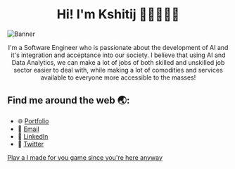 <h1 align='center'> Hi! I'm Kshitij 👋🏽👨🏽‍💻 </h1>

![Banner](https://user-images.githubusercontent.com/66397721/212951261-6c0d817d-3e9e-4176-98a5-e14a552f41b9.png)

<p align='center'>
I'm a Software Engineer who is passionate about the development of AI and it's integration and acceptance into our society. I believe that using AI and Data Analytics, we can make a lot of jobs of both skilled and unskilled job sector easier to deal with, while making a lot of comodities and services available to everyone more accessible to the masses!
</p>

## Find me around the web 🌏:

- 🌐 [Portfolio](https://notkshitijsingh.github.io/)
- 📧 [Email](mailto:chaharkshitij@gmail.com)
- 🔗 [LinkedIn](https://www.linkedin.com/in/kshitijsingh-lnkdin/)
- 🐤 [Twitter](https://twitter.com/kshitijsinghtwt)

[Play a I made for you game since you're here anyway](https://gregarious-creponne-f4774f.netlify.app/)
